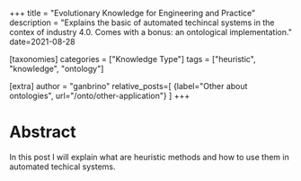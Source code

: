+++
title = "Evolutionary Knowledge for Engineering and Practice"
description = "Explains the basic of automated techincal systems in the contex of industry 4.0. Comes with a bonus: an ontological implementation."
date=2021-08-28

[taxonomies]
categories = ["Knowledge Type"]
tags = ["heuristic", "knowledge", "ontology"]

[extra]
author = "ganbrino"
relative_posts=[
    {label="Other about ontologies", url="/onto/other-application"}
]
+++

# Abstract

In this post I will explain what are heuristic methods and how to use them in automated techical systems.